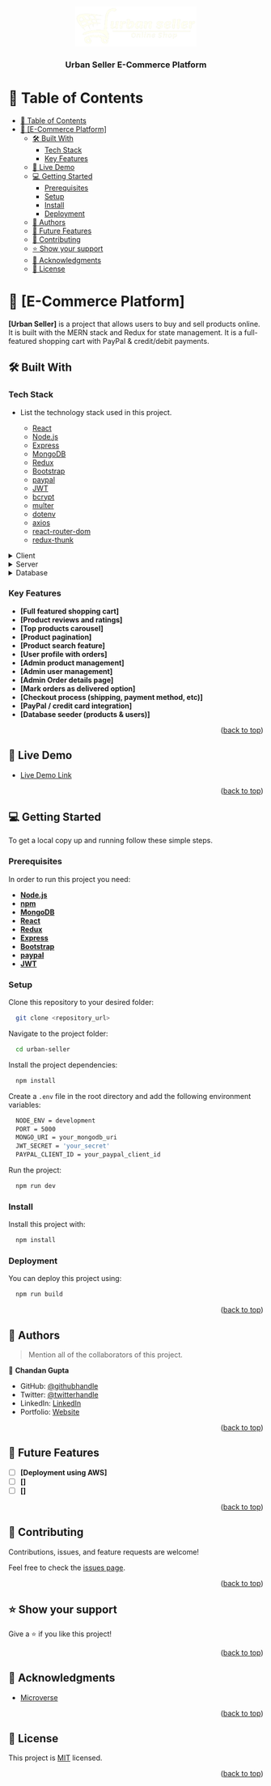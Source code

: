 <a name="readme-top"></a>

<div align="center">
  <!-- You are encouraged to replace this logo with your own! Otherwise you can also remove it. -->
  <img src="/frontend/public/assets/logo.png" alt="logo" width="240"  height="auto" />
  <br/>

  <h3><b>Urban Seller E-Commerce Platform</b></h3>

</div>

<!-- TABLE OF CONTENTS -->

# 📗 Table of Contents

- [📗 Table of Contents](#-table-of-contents)
- [📖 \[E-Commerce Platform\] ](#-e-commerce-platform-)
  - [🛠 Built With ](#-built-with-)
    - [Tech Stack ](#tech-stack-)
    - [Key Features ](#key-features-)
  - [🚀 Live Demo ](#-live-demo-)
  - [💻 Getting Started ](#-getting-started-)
    - [Prerequisites](#prerequisites)
    - [Setup](#setup)
    - [Install](#install)
    - [Deployment](#deployment)
  - [👥 Authors ](#-authors-)
  - [🔭 Future Features ](#-future-features-)
  - [🤝 Contributing ](#-contributing-)
  - [⭐️ Show your support ](#️-show-your-support-)
  - [🙏 Acknowledgments ](#-acknowledgments-)
  - [📝 License ](#-license-)

<!-- PROJECT DESCRIPTION -->

# 📖 [E-Commerce Platform] <a name="about-project"></a>

**[Urban Seller]** is a project that allows users to buy and sell products online. It is built with the MERN stack and Redux for state management.
It is a full-featured shopping cart with PayPal & credit/debit payments.

## 🛠 Built With <a name="built-with"></a>

### Tech Stack <a name="tech-stack"></a>

- List the technology stack used in this project.

  - [React](https://reactjs.org/)
  - [Node.js](https://nodejs.org/)
  - [Express](https://expressjs.com/)
  - [MongoDB](https://www.mongodb.com/)
  - [Redux](https://redux.js.org/)
  - [Bootstrap](https://getbootstrap.com/)
  - [paypal](https://developer.paypal.com/docs/api/overview/)
  - [JWT](https://jwt.io/)
  - [bcrypt](https://www.npmjs.com/package/bcrypt)  
  - [multer](https://www.npmjs.com/package/multer)
  - [dotenv](https://www.npmjs.com/package/dotenv)
  - [axios](https://www.npmjs.com/package/axios)
  - [react-router-dom](https://www.npmjs.com/package/react-router-dom)
  - [redux-thunk](https://www.npmjs.com/package/redux-thunk)

<details>
  <summary>Client</summary>
  <ul>
    <li><a href="https://reactjs.org/">React.js</a></li>
    <li><a href="https://redux.js.org/">Redux</a></li>
    <li><a href="https://reactrouter.com/">React Router</a></li>
    <li><a href="https://getbootstrap.com/">Bootstrap</a></li>
    <li><a href="https://reactjs.org/">React.js</a></li>
  </ul>
</details>

<details>
  <summary>Server</summary>
  <ul>
    <li><a href="https://expressjs.com/">Express.js</a></li>
    <li><a href="https://nodejs.org/">Node.js</a></li>
    <li><a href="https://www.mongodb.com/">MongoDB</a></li>
    <li><a href="https://www.npmjs.com/package/bcrypt">bcrypt</a></li>
    <li><a href="https://www.npmjs.com/package/multer">multer</a></li>
    <li><a href="https://www.npmjs.com/package/dotenv">dotenv</a></li>
    <li><a href="https://www.npmjs.com/package/axios">axios</a></li>
    <li><a href="https://www.npmjs.com/package/redux-thunk">redux-thunk</a></li>
  </ul>
</details>

<details>
<summary>Database</summary>
  <ul>
    <li><a href="https://www.mongodb.com/">MongoDB</a></li>
  </ul>
</details>

<!-- Features -->

### Key Features <a name="key-features"></a>

- **[Full featured shopping cart]**
- **[Product reviews and ratings]**
- **[Top products carousel]**
- **[Product pagination]**
- **[Product search feature]**
- **[User profile with orders]**
- **[Admin product management]**
- **[Admin user management]**
- **[Admin Order details page]**
- **[Mark orders as delivered option]**
- **[Checkout process (shipping, payment method, etc)]**
- **[PayPal / credit card integration]**
- **[Database seeder (products & users)]**

<p align="right">(<a href="#readme-top">back to top</a>)</p>

<!-- LIVE DEMO -->

## 🚀 Live Demo <a name="live-demo"></a>

- [Live Demo Link]()

<p align="right">(<a href="#readme-top">back to top</a>)</p>

<!-- GETTING STARTED -->

## 💻 Getting Started <a name="getting-started"></a>

To get a local copy up and running follow these simple steps.

### Prerequisites

In order to run this project you need:

- **[Node.js](https://nodejs.org/en/download/)**
- **[npm](https://www.npmjs.com/get-npm)**
- **[MongoDB](https://www.mongodb.com/try/download/community)**
- **[React](https://reactjs.org/docs/getting-started.html)**
- **[Redux](https://redux.js.org/introduction/getting-started)**
- **[Express](https://expressjs.com/en/starter/installing.html)**
- **[Bootstrap](https://getbootstrap.com/docs/5.0/getting-started/introduction/)**
- **[paypal](https://developer.paypal.com/docs/api/overview/)**
- **[JWT](https://jwt.io/)**
  
### Setup

Clone this repository to your desired folder:
  
  ```sh
    git clone <repository_url>
  ```

Navigate to the project folder:
  
  ```sh
    cd urban-seller
  ```

Install the project dependencies:
  
  ```sh
    npm install
  ```

Create a `.env` file in the root directory and add the following environment variables:
  
  ```sh
    NODE_ENV = development
    PORT = 5000
    MONGO_URI = your_mongodb_uri
    JWT_SECRET = 'your_secret'
    PAYPAL_CLIENT_ID = your_paypal_client_id
  ```

Run the project:
  
  ```sh
    npm run dev
  ```

### Install

Install this project with:

```sh
  npm install
```

### Deployment

You can deploy this project using:

```sh
  npm run build
```

<p align="right">(<a href="#readme-top">back to top</a>)</p>

<!-- AUTHORS -->

## 👥 Authors <a name="authors"></a>

> Mention all of the collaborators of this project.

👤 **Chandan Gupta**

- GitHub: [@githubhandle](https://github.com/chandan-devs-tech)
- Twitter: [@twitterhandle](https://twitter.com/chandanguptadev)
- LinkedIn: [LinkedIn](https://www.linkedin.com/in/chandangupta-devs/)
- Portfolio: [Website](https://chandan-devs-tech.github.io/Personal-Portfolio/)

<p align="right">(<a href="#readme-top">back to top</a>)</p>

<!-- FUTURE FEATURES -->

## 🔭 Future Features <a name="future-features"></a>

- [ ] **[Deployment using AWS]**
- [ ] **[]**
- [ ] **[]**

<p align="right">(<a href="#readme-top">back to top</a>)</p>

<!-- CONTRIBUTING -->

## 🤝 Contributing <a name="contributing"></a>

Contributions, issues, and feature requests are welcome!

Feel free to check the [issues page](https://github.com/Chandan-devs-tech/urban-seller/issues).

<p align="right">(<a href="#readme-top">back to top</a>)</p>

<!-- SUPPORT -->

## ⭐️ Show your support <a name="support"></a>

Give a ⭐️ if you like this project!

<p align="right">(<a href="#readme-top">back to top</a>)</p>

<!-- ACKNOWLEDGEMENTS -->

## 🙏 Acknowledgments <a name="acknowledgements"></a>

- [Microverse](https://www.microverse.org/)

<p align="right">(<a href="#readme-top">back to top</a>)</p>

<!-- LICENSE -->

## 📝 License <a name="license"></a>

This project is [MIT](https://github.com/Chandan-devs-tech/urban-seller/blob/backend/MIT.md) licensed.

<p align="right">(<a href="#readme-top">back to top</a>)</p>